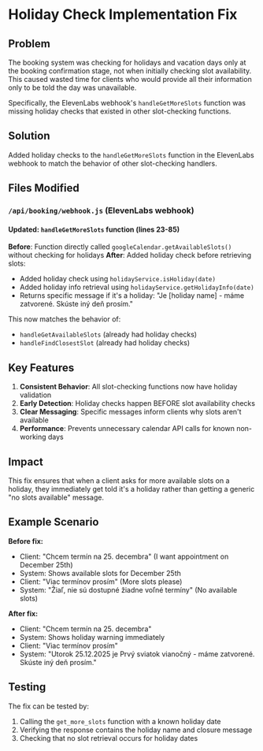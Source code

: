 # Holiday Check Implementation Fix

## Problem
The booking system was checking for holidays and vacation days only at the booking confirmation stage, not when initially checking slot availability. This caused wasted time for clients who would provide all their information only to be told the day was unavailable.

Specifically, the ElevenLabs webhook's `handleGetMoreSlots` function was missing holiday checks that existed in other slot-checking functions.

## Solution
Added holiday checks to the `handleGetMoreSlots` function in the ElevenLabs webhook to match the behavior of other slot-checking handlers.

## Files Modified

### `/api/booking/webhook.js` (ElevenLabs webhook)

#### Updated: `handleGetMoreSlots` function (lines 23-85)
**Before**: Function directly called `googleCalendar.getAvailableSlots()` without checking for holidays
**After**: Added holiday check before retrieving slots:
- Added holiday check using `holidayService.isHoliday(date)`
- Added holiday info retrieval using `holidayService.getHolidayInfo(date)`
- Returns specific message if it's a holiday: "Je [holiday name] - máme zatvorené. Skúste iný deň prosím."

This now matches the behavior of:
- `handleGetAvailableSlots` (already had holiday checks)
- `handleFindClosestSlot` (already had holiday checks)

## Key Features

1. **Consistent Behavior**: All slot-checking functions now have holiday validation
2. **Early Detection**: Holiday checks happen BEFORE slot availability checks
3. **Clear Messaging**: Specific messages inform clients why slots aren't available
4. **Performance**: Prevents unnecessary calendar API calls for known non-working days

## Impact

This fix ensures that when a client asks for more available slots on a holiday, they immediately get told it's a holiday rather than getting a generic "no slots available" message. 

## Example Scenario

**Before fix:**
- Client: "Chcem termín na 25. decembra" (I want appointment on December 25th)
- System: Shows available slots for December 25th
- Client: "Viac termínov prosím" (More slots please)
- System: "Žiaľ, nie sú dostupné žiadne voľné termíny" (No available slots)

**After fix:**
- Client: "Chcem termín na 25. decembra"
- System: Shows holiday warning immediately
- Client: "Viac termínov prosím"  
- System: "Utorok 25.12.2025 je Prvý sviatok vianočný - máme zatvorené. Skúste iný deň prosím."

## Testing

The fix can be tested by:
1. Calling the `get_more_slots` function with a known holiday date
2. Verifying the response contains the holiday name and closure message
3. Checking that no slot retrieval occurs for holiday dates
